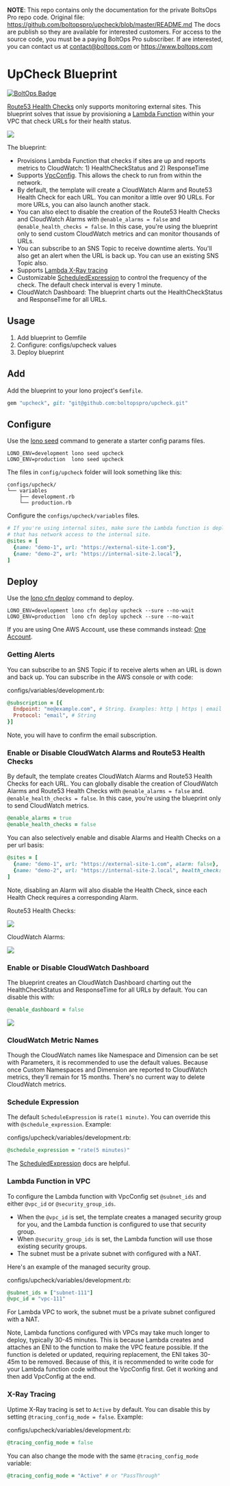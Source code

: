 <!-- note marker start -->
**NOTE**: This repo contains only the documentation for the private BoltsOps Pro repo code.
Original file: https://github.com/boltopspro/upcheck/blob/master/README.md
The docs are publish so they are available for interested customers.
For access to the source code, you must be a paying BoltOps Pro subscriber.
If are interested, you can contact us at contact@boltops.com or https://www.boltops.com

<!-- note marker end -->

# UpCheck Blueprint

[![BoltOps Badge](https://img.boltops.com/boltops/badges/boltops-badge.png)](https://www.boltops.com)

[Route53 Health Checks](https://docs.aws.amazon.com/Route53/latest/DeveloperGuide/welcome-health-checks.html) only supports monitoring external sites. This blueprint solves that issue by provisioning a [Lambda Function](https://docs.aws.amazon.com/AWSCloudFormation/latest/UserGuide/aws-resource-upcheck-function.html) within your VPC that check URLs for their health status.

![](https://img.boltops.com/boltopspro/blueprints/upcheck/upcheck-dashboard.png)

The blueprint:

* Provisions Lambda Function that checks if sites are up and reports metrics to CloudWatch: 1) HealthCheckStatus and 2) ResponseTime
* Supports [VpcConfig](https://docs.aws.amazon.com/AWSCloudFormation/latest/UserGuide/aws-resource-upcheck-function.html#cfn-upcheck-function-vpcconfig). This allows the check to run from within the network.
* By default, the template will create a CloudWatch Alarm and Route53 Health Check for each URL. You can monitor a little over 90 URLs. For more URLs, you can also launch another stack.
* You can also elect to disable the creation of the Route53 Health Checks and CloudWatch Alarms with `@enable_alarms = false` and `@enable_health_checks = false`. In this case, you're using the blueprint only to send custom CloudWatch metrics and can monitor thousands of URLs.
* You can subscribe to an SNS Topic to receive downtime alerts. You'll also get an alert when the URL is back up.  You can use an existing SNS Topic also.
* Supports [Lambda X-Ray tracing](https://docs.aws.amazon.com/upcheck/latest/dg/upcheck-x-ray.html)
* Customizable [ScheduledExpression](https://docs.aws.amazon.com/eventbridge/latest/userguide/scheduled-events.html) to control the frequency of the check. The default check interval is every 1 minute.
* CloudWatch Dashboard: The blueprint charts out the HealthCheckStatus and ResponseTime for all URLs.

## Usage

1. Add blueprint to Gemfile
2. Configure: configs/upcheck values
3. Deploy blueprint

## Add

Add the blueprint to your lono project's `Gemfile`.

```ruby
gem "upcheck", git: "git@github.com:boltopspro/upcheck.git"
```

## Configure

Use the [lono seed](https://lono.cloud/reference/lono-seed/) command to generate a starter config params files.

    LONO_ENV=development lono seed upcheck
    LONO_ENV=production  lono seed upcheck

The files in `config/upcheck` folder will look something like this:

    configs/upcheck/
    └── variables
        ├── development.rb
        └── production.rb

Configure the `configs/upcheck/variables` files.

```ruby
# If you're using internal sites, make sure the Lambda function is deployed to within a VPC
# that has network access to the internal site.
@sites = [
  {name: "demo-1", url: "https://external-site-1.com"},
  {name: "demo-2", url: "https://internal-site-2.local"},
]
```

## Deploy

Use the [lono cfn deploy](http://lono.cloud/reference/lono-cfn-deploy/) command to deploy.

    LONO_ENV=development lono cfn deploy upcheck --sure --no-wait
    LONO_ENV=production  lono cfn deploy upcheck --sure --no-wait

If you are using One AWS Account, use these commands instead: [One Account](docs/one-account.md).

### Getting Alerts

You can subscribe to an SNS Topic if to receive alerts when an URL is down and back up.  You can subscribe in the AWS console or with code:

configs/variables/development.rb:

```ruby
@subscription = [{
  Endpoint: "me@example.com", # String. Examples: http | https | email | email | sms | sqs | application | lambda
  Protocol: "email", # String
}]
```

Note, you will have to confirm the email subscription.

### Enable or Disable CloudWatch Alarms and Route53 Health Checks

By default, the template creates CloudWatch Alarms and Route53 Health Checks for each URL. You can globally disable the creation of CloudWatch Alarms and Route53 Health Checks with `@enable_alarms = false` and. `@enable_health_checks = false`. In this case, you're using the blueprint only to send CloudWatch metrics.

```ruby
@enable_alarms = true
@enable_health_checks = false
```

You can also selectively enable and disable Alarms and Health Checks on a per url basis:

```ruby
@sites = [
  {name: "demo-1", url: "https://external-site-1.com", alarm: false},
  {name: "demo-2", url: "https://internal-site-2.local", health_check: false},
]
```

Note, disabling an Alarm will also disable the Health Check, since each Health Check requires a corresponding Alarm.

Route53 Health Checks:

![](https://img.boltops.com/boltopspro/blueprints/upcheck/upcheck-healthcheck.png)

CloudWatch Alarms:

![](https://img.boltops.com/boltopspro/blueprints/upcheck/upcheck-alarms.png)

### Enable or Disable CloudWatch Dashboard

The blueprint creates an CloudWatch Dashboard charting out the HealthCheckStatus and ResponseTime for all URLs by default. You can disable this with:

```ruby
@enable_dashboard = false
```

![](https://img.boltops.com/boltopspro/blueprints/upcheck/upcheck-dashboard.png)

### CloudWatch Metric Names

Though the CloudWatch names like Namespace and Dimension can be set with Parameters, it is recommended to use the default values. Because once Custom Namespaces and Dimension are reported to CloudWatch metrics, they'll remain for 15 months. There's no current way to delete CloudWatch metrics.

### Schedule Expression

The default `ScheduleExpression` is `rate(1 minute)`.  You can override this with `@schedule_expression`.  Example:

configs/upcheck/variables/development.rb:

```ruby
@schedule_expression = "rate(5 minutes)"
```

The [ScheduledExpression](https://docs.aws.amazon.com/eventbridge/latest/userguide/scheduled-events.html) docs are helpful.

### Lambda Function in VPC

To configure the Lambda function with VpcConfig set `@subnet_ids` and either `@vpc_id` or `@security_group_ids`.

* When the `@vpc_id` is set, the template creates a managed security group for you, and the Lambda function is configured to use that security group.
* When `@security_group_ids` is set, the Lambda function will use those existing security groups.
* The subnet must be a private subnet with configured with a NAT.

Here's an example of the managed security group.

configs/upcheck/variables/development.rb:

```ruby
@subnet_ids = ["subnet-111"]
@vpc_id = "vpc-111"
```

For Lambda VPC to work, the subnet must be a private subnet configured with a NAT.

Note, Lambda functions configured with VPCs may take much longer to deploy, typically 30-45 minutes. This is because Lambda creates and attaches an ENI to the function to make the VPC feature possible. If the function is deleted or updated, requiring replacement, the ENI takes 30-45m to be removed. Because of this, it is recommended to write code for your Lambda function code without the VpcConfig first. Get it working and then add VpcConfig at the end.

### X-Ray Tracing

Uptime X-Ray tracing is set to `Active` by default. You can disable this by setting `@tracing_config_mode = false`. Example:

configs/upcheck/variables/development.rb:

```ruby
@tracing_config_mode = false
```

You can also change the mode with the same `@tracing_config_mode` variable:

```ruby
@tracing_config_mode = "Active" # or "PassThrough"
```
